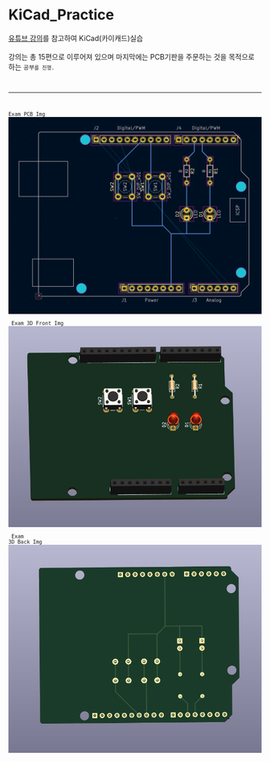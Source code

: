 # KiCad_Practice

[유튜브 강의](https://www.youtube.com/watch?v=MrIUESCI15k&list=PLj5NnUk28LOecGFEXqgYY5xdjfHh7dqTh)를 참고하여 KiCad(카이캐드)실습   
<br>
강의는 총 15편으로 이루어져 있으며 마지막에는 PCB기판을 주문하는 것을 목적으로 하는 <code>공부<code/>를 진행.   
***
Exam PCB Img
![pcb](./img/Day1_2번_결과물_PCB도면.png)
<br><br>
Exam 3D Front Img
![3DF](./img/Day1_2번_결과물_3D_View_Front.png)
<br><br>
Exam 3D Back Img
![3DB](./img/Day1_2번_결과물_3D_View_Back.png)
